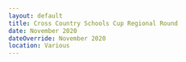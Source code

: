 ```yaml
---
layout: default
title: Cross Country Schools Cup Regional Round
date: November 2020
dateOverride: November 2020
location: Various
---
```

